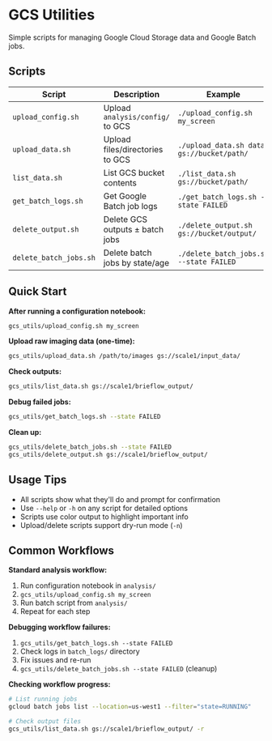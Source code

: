 # GCS Utilities

Simple scripts for managing Google Cloud Storage data and Google Batch jobs.

## Scripts

| Script | Description | Example |
|--------|-------------|---------|
| `upload_config.sh` | Upload `analysis/config/` to GCS | `./upload_config.sh my_screen` |
| `upload_data.sh` | Upload files/directories to GCS | `./upload_data.sh data/ gs://bucket/path/` |
| `list_data.sh` | List GCS bucket contents | `./list_data.sh gs://bucket/path/` |
| `get_batch_logs.sh` | Get Google Batch job logs | `./get_batch_logs.sh --state FAILED` |
| `delete_output.sh` | Delete GCS outputs ± batch jobs | `./delete_output.sh gs://bucket/output/` |
| `delete_batch_jobs.sh` | Delete batch jobs by state/age | `./delete_batch_jobs.sh --state FAILED` |

## Quick Start

**After running a configuration notebook:**
```bash
gcs_utils/upload_config.sh my_screen
```

**Upload raw imaging data (one-time):**
```bash
gcs_utils/upload_data.sh /path/to/images gs://scale1/input_data/
```

**Check outputs:**
```bash
gcs_utils/list_data.sh gs://scale1/brieflow_output/
```

**Debug failed jobs:**
```bash
gcs_utils/get_batch_logs.sh --state FAILED
```

**Clean up:**
```bash
gcs_utils/delete_batch_jobs.sh --state FAILED
gcs_utils/delete_output.sh gs://scale1/brieflow_output/
```

## Usage Tips

- All scripts show what they'll do and prompt for confirmation
- Use `--help` or `-h` on any script for detailed options
- Scripts use color output to highlight important info
- Upload/delete scripts support dry-run mode (`-n`)

## Common Workflows

**Standard analysis workflow:**
1. Run configuration notebook in `analysis/`
2. `gcs_utils/upload_config.sh my_screen`
3. Run batch script from `analysis/`
4. Repeat for each step

**Debugging workflow failures:**
1. `gcs_utils/get_batch_logs.sh --state FAILED`
2. Check logs in `batch_logs/` directory
3. Fix issues and re-run
4. `gcs_utils/delete_batch_jobs.sh --state FAILED` (cleanup)

**Checking workflow progress:**
```bash
# List running jobs
gcloud batch jobs list --location=us-west1 --filter="state=RUNNING"

# Check output files
gcs_utils/list_data.sh gs://scale1/brieflow_output/ -r
```
